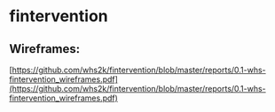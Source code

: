 # fintervention

## Wireframes:
[https://github.com/whs2k/fintervention/blob/master/reports/0.1-whs-fintervention_wireframes.pdf](https://github.com/whs2k/fintervention/blob/master/reports/0.1-whs-fintervention_wireframes.pdf)
